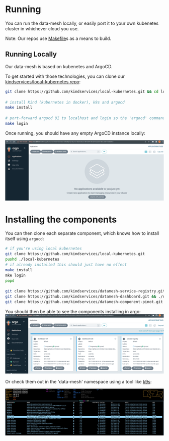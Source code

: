 # Running

You can run the data-mesh locally, or easily port it to your own kubenetes cluster in whichever cloud you use.

Note: Our repos use [Makefile](https://opensource.com/article/18/8/what-how-makefile)s as a means to build.

## Running Locally

Our data-mesh is based on kubenetes and ArgoCD. 

To get started with those technologies, you can clone our [kindservices/local-kubernetes repo](https://github.com/kindservices/local-kubernetes):
```bash
git clone https://github.com/kindservices/local-kubernetes.git && cd local-kubernetes

# install Kind (kubernetes in docker), k9s and argocd
make install

# port-forward argocd UI to localhost and login so the 'argocd' command works from your command line
make login
```

Once running, you should have any empty ArgoCD instance locally:

![Argo Empty](./argo-empty.png)


# Installing the components

You can then clone each separate component, which knows how to install itself using `argocd`:

```bash
# if you're using local kubernetes 
git clone https://github.com/kindservices/local-kubernetes.git 
pushd ./local-kubernetes
# if already installed this should just have no effect
make install
mke login
popd

git clone https://github.com/kindservices/datamesh-service-registry.git && ./datamesh-service-registry/install.sh
git clone https://github.com/kindservices/datamesh-dashboard.git && ./datamesh-dashboard/install.sh
git clone https://github.com/kindservices/datamesh-component-pinot.git && ./datamesh-component-pinot/install.sh
```


You should then be able to see the components installing in argo:
![Argo Installing](./argo-installing.png)

Or check them out in the 'data-mesh' namespace using a tool like [k9s](https://k9scli.io/):

![K9S installed](./k9s-installed.png)

